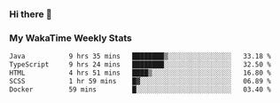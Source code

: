 ### Hi there 👋

<!--
**royschrauwen/royschrauwen** is a ✨ _special_ ✨ repository because its `README.md` (this file) appears on your GitHub profile.

Here are some ideas to get you started:

- 🔭 I’m currently working on ...
- 🌱 I’m currently learning ...
- 👯 I’m looking to collaborate on ...
- 🤔 I’m looking for help with ...
- 💬 Ask me about ...
- 📫 How to reach me: ...
- 😄 Pronouns: ...
- ⚡ Fun fact: ...
-->


### My WakaTime Weekly Stats
<!--START_SECTION:waka-->

```txt
Java           9 hrs 35 mins   ████████▒░░░░░░░░░░░░░░░░   33.18 %
TypeScript     9 hrs 24 mins   ████████░░░░░░░░░░░░░░░░░   32.50 %
HTML           4 hrs 51 mins   ████▒░░░░░░░░░░░░░░░░░░░░   16.80 %
SCSS           1 hr 59 mins    █▓░░░░░░░░░░░░░░░░░░░░░░░   06.89 %
Docker         59 mins         █░░░░░░░░░░░░░░░░░░░░░░░░   03.40 %
```

<!--END_SECTION:waka-->

